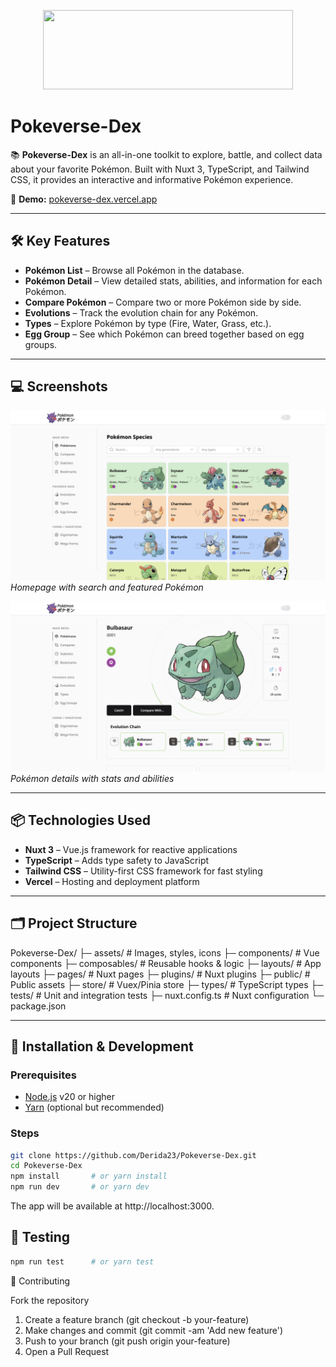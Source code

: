 <p align="center">
  <img width="400" height="127" src="https://id.portal-pokemon.com/public_assets/images/logo.png">
</p>

# Pokeverse-Dex

📚 **Pokeverse-Dex** is an all-in-one toolkit to explore, battle, and collect data about your favorite Pokémon. Built with Nuxt 3, TypeScript, and Tailwind CSS, it provides an interactive and informative Pokémon experience.

🔗 **Demo:** [pokeverse-dex.vercel.app](https://pokeverse-dex.vercel.app)

---

## 🛠️ Key Features

- **Pokémon List** – Browse all Pokémon in the database.  
- **Pokémon Detail** – View detailed stats, abilities, and information for each Pokémon.  
- **Compare Pokémon** – Compare two or more Pokémon side by side.  
- **Evolutions** – Track the evolution chain for any Pokémon.  
- **Types** – Explore Pokémon by type (Fire, Water, Grass, etc.).  
- **Egg Group** – See which Pokémon can breed together based on egg groups.   

---

## 💻 Screenshots

![Homepage](https://raw.githubusercontent.com/Derida23/Pokeverse-Dex/refs/heads/main/assets/images/pokemon-web.png)
*Homepage with search and featured Pokémon*

![Pokémon Details](https://raw.githubusercontent.com/Derida23/Pokeverse-Dex/refs/heads/main/assets/images/pokemon-web-detail.png)
*Pokémon details with stats and abilities*

---

## 📦 Technologies Used

- **Nuxt 3** – Vue.js framework for reactive applications  
- **TypeScript** – Adds type safety to JavaScript  
- **Tailwind CSS** – Utility-first CSS framework for fast styling  
- **Vercel** – Hosting and deployment platform  

---

## 🗂️ Project Structure
Pokeverse-Dex/
├─ assets/ # Images, styles, icons
├─ components/ # Vue components
├─ composables/ # Reusable hooks & logic
├─ layouts/ # App layouts
├─ pages/ # Nuxt pages
├─ plugins/ # Nuxt plugins
├─ public/ # Public assets
├─ store/ # Vuex/Pinia store
├─ types/ # TypeScript types
├─ tests/ # Unit and integration tests
├─ nuxt.config.ts # Nuxt configuration
└─ package.json

---

## 🚀 Installation & Development

### Prerequisites

- [Node.js](https://nodejs.org/) v20 or higher  
- [Yarn](https://yarnpkg.com/) (optional but recommended)

### Steps

```bash
git clone https://github.com/Derida23/Pokeverse-Dex.git
cd Pokeverse-Dex
npm install       # or yarn install
npm run dev       # or yarn dev
```
The app will be available at http://localhost:3000.

## 🧪 Testing
```bash
npm run test      # or yarn test
```

📄 Contributing

Fork the repository
1. Create a feature branch (git checkout -b your-feature)
2. Make changes and commit (git commit -am 'Add new feature')
3. Push to your branch (git push origin your-feature)
4. Open a Pull Request

